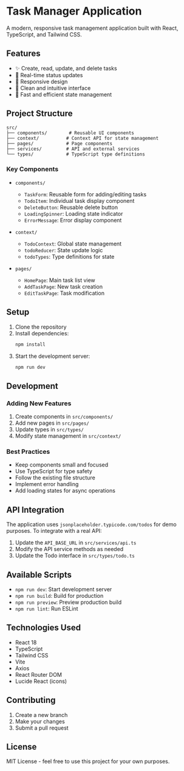 # Task Manager Application

A modern, responsive task management application built with React, TypeScript, and Tailwind CSS.

## Features

- ✨ Create, read, update, and delete tasks
- 🔄 Real-time status updates
- 📱 Responsive design
- 🎯 Clean and intuitive interface
- 🚀 Fast and efficient state management

## Project Structure

```
src/
├── components/        # Reusable UI components
├── context/          # Context API for state management
├── pages/            # Page components
├── services/         # API and external services
└── types/            # TypeScript type definitions
```

### Key Components

- `components/`
  - `TaskForm`: Reusable form for adding/editing tasks
  - `TodoItem`: Individual task display component
  - `DeleteButton`: Reusable delete button
  - `LoadingSpinner`: Loading state indicator
  - `ErrorMessage`: Error display component

- `context/`
  - `TodoContext`: Global state management
  - `todoReducer`: State update logic
  - `todoTypes`: Type definitions for state

- `pages/`
  - `HomePage`: Main task list view
  - `AddTaskPage`: New task creation
  - `EditTaskPage`: Task modification

## Setup

1. Clone the repository
2. Install dependencies:
   ```bash
   npm install
   ```
3. Start the development server:
   ```bash
   npm run dev
   ```

## Development

### Adding New Features

1. Create components in `src/components/`
2. Add new pages in `src/pages/`
3. Update types in `src/types/`
4. Modify state management in `src/context/`

### Best Practices

- Keep components small and focused
- Use TypeScript for type safety
- Follow the existing file structure
- Implement error handling
- Add loading states for async operations

## API Integration

The application uses `jsonplaceholder.typicode.com/todos` for demo purposes. To integrate with a real API:

1. Update the `API_BASE_URL` in `src/services/api.ts`
2. Modify the API service methods as needed
3. Update the Todo interface in `src/types/todo.ts`

## Available Scripts

- `npm run dev`: Start development server
- `npm run build`: Build for production
- `npm run preview`: Preview production build
- `npm run lint`: Run ESLint

## Technologies Used

- React 18
- TypeScript
- Tailwind CSS
- Vite
- Axios
- React Router DOM
- Lucide React (icons)

## Contributing

1. Create a new branch
2. Make your changes
3. Submit a pull request

## License

MIT License - feel free to use this project for your own purposes.